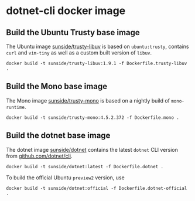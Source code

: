 # dotnet-cli docker image

## Build the Ubuntu Trusty base image

The Ubuntu image [sunside/trusty-libuv](https://hub.docker.com/r/sunside/trusty-libuv/) is based on `ubuntu:trusty`, contains `curl` and `vim-tiny` as well as a custom built version of `libuv`. 

```
docker build -t sunside/trusty-libuv:1.9.1 -f Dockerfile.trusty-libuv .
```

## Build the Mono base image

The Mono image [sunside/trusty-mono](https://hub.docker.com/r/sunside/trusty-mono/) is based on a nightly build of `mono-runtime`.

```
docker build -t sunside/trusty-mono:4.5.2.372 -f Dockerfile.mono .
```

## Build the dotnet base image

The dotnet image [sunside/dotnet](https://hub.docker.com/r/sunside/dotnet/) contains the latest  `dotnet` CLI version from [github.com/dotnet/cli](https://github.com/dotnet/cli).

```
docker build -t sunside/dotnet:latest -f Dockerfile.dotnet .
```

To build the official Ubuntu `preview2` version, use

```
docker build -t sunside/dotnet:official -f Dockerfile.dotnet-official .
```
